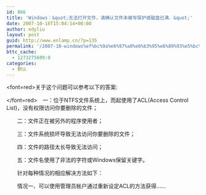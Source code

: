 ```yaml
---
id: 866
title: 'Windows：&quot;无法打开文件，请确认文件未被写保护或磁盘已满．&quot;'
date: 2007-10-16T15:04:14+00:00
author: edyliu
layout: post
guid: http://www.enlamp.cn/?p=135
permalink: '/2007-10-windows%ef%bc%9a%e6%97%a0%e6%b3%95%e6%89%93%e5%bc%80%e6%96%87%e4%bb%b6%ef%bc%8c%e8%af%b7%e7%a1%ae%e8%ae%a4%e6%96%87%e4%bb%b6%e6%9c%aa%e8%a2%ab%e5%86%99%e4%bf%9d%e6%8a%a4%e6%88%96%e7%a3%81%e7%9b%98-2/'
bttc_cache:
  - 1273275609:0
categories:
  - 默认
---
```

<font=red>关于这个问题可以参考以下的答案:
              
</font=red>　一：位于NTFS文件系统上，而起使用了ACL(Access Control List)，没有权限访问你要删除的文件；

　　二：文件正在被另外的程序使用者；

　　三：文件系统损坏导致无法访问你要删除的文件；

　　四：文件的路径太长导致无法访问；

　　五：文件名使用了非法的字符或Windows保留关键字。

　　针对每种情况的相应解决方法如下：

　　情况一、可以使用管理员帐户通过重新设定ACL的方法获得……